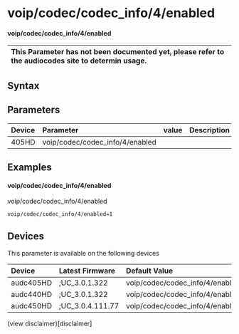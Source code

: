 ﻿---
description: voip/codec/codec_info/4/enabled
search: false
---

# voip/codec/codec_info/4/enabled

#### voip/codec/codec_info/4/enabled


| This Parameter has not been documented yet, please refer to the audiocodes site to determin usage.  | 
| :--- |

## Syntax

## Parameters
|Device|Parameter|value|Description|
|:---|:---|:---|:---|
| 405HD | voip/codec/codec_info/4/enabled |  |  |

## Examples
#### voip/codec/codec_info/4/enabled

voip/codec/codec_info/4/enabled

```
voip/codec/codec_info/4/enabled=1
```

## Devices
This parameter is available on the following devices

| Device | Latest Firmware | Default Value |
|:---|:---|:---|
| audc405HD | ;UC_3.0.1.322 | voip/codec/codec_info/4/enabled=1 
| audc440HD | ;UC_3.0.1.322 | voip/codec/codec_info/4/enabled=1 
| audc450HD | ;UC_3.0.4.111.77 | voip/codec/codec_info/4/enabled=1 

(view disclaimer)[disclaimer]
